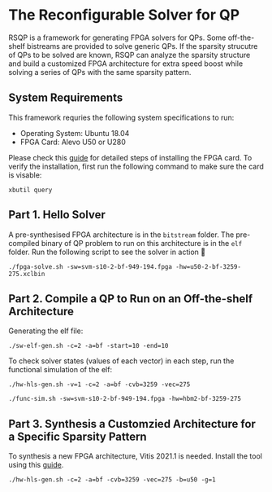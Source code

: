 # The Reconfigurable Solver for QP
RSQP is a framework for generating FPGA solvers for QPs.
Some off-the-shelf bistreams are provided to solve generic QPs.
If the sparsity strucutre of QPs to be solved are known, RSQP can analyze the sparsity structure and build a customized FPGA architecture for extra speed boost while solving a series of QPs with the same sparsity pattern.

## System Requirements
This framework requries the following system specifications to run:
- Operating System: Ubuntu 18.04
- FPGA Card: Alevo U50 or U280

Please check this [guide](https://docs.xilinx.com/r/en-US/ug1301-getting-started-guide-alveo-accelerator-cards/Introduction) 
for detailed steps of installing the FPGA card.
To verify the installation, first run the following command to make sure the card is visable:

`xbutil query`

## Part 1. Hello Solver
A pre-synthesised FPGA architecture is in the `bitstream` folder. 
The pre-compiled binary of QP problem to run on this architecture is in the `elf` folder.
Run the following script to see the solver in action 🚀 

`./fpga-solve.sh -sw=svm-s10-2-bf-949-194.fpga -hw=u50-2-bf-3259-275.xclbin`

## Part 2. Compile a QP to Run on an Off-the-shelf Architecture
Generating the elf file:

`./sw-elf-gen.sh -c=2 -a=bf -start=10 -end=10`

To check solver states (values of each vector) in each step, run the functional simulation of the elf:

`./hw-hls-gen.sh -v=1 -c=2 -a=bf -cvb=3259 -vec=275`

`./func-sim.sh -sw=svm-s10-2-bf-949-194.fpga -hw=hbm2-bf-3259-275`

## Part 3. Synthesis a Customzied Architecture for a Specific Sparsity Pattern
To synthesis a new FPGA architecture, Vitis 2021.1 is needed.
Install the tool using this [guide](https://docs.xilinx.com/r/2021.1-English/ug1400-vitis-embedded/Installing-the-Vitis-Software-Platform).

`./hw-hls-gen.sh -c=2 -a=bf -cvb=3259 -vec=275 -b=u50 -g=1`